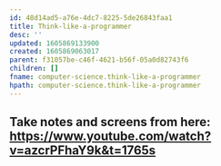 ```yaml
---
id: 48d14ad5-a76e-4dc7-8225-5de26843faa1
title: Think-like-a-programmer
desc: ''
updated: 1605869133900
created: 1605869063017
parent: f31057be-c46f-4621-b56f-05a0d82743f6
children: []
fname: computer-science.think-like-a-programmer
hpath: computer-science.think-like-a-programmer
---
```

## Take notes and screens from here: <https://www.youtube.com/watch?v=azcrPFhaY9k&t=1765s>

